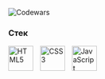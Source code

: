 ![Codewars](https://www.codewars.com/users/daniltro/badges/large)


### Стек

<img src="https://simpleicons.org/icons/html5.svg?color=%FF4500" alt="HTML5" width="50" height="50" style="display: inline-block; margin-right: 10px;" />
<img src="https://simpleicons.org/icons/css3.svg?color=%1E90FF" alt="CSS3" width="50" height="50" style="display: inline-block; margin-right: 10px;" />
<img src="https://simpleicons.org/icons/javascript.svg?color=%FFD700" alt="JavaScript" width="50" height="50" style="display: inline-block; margin-right: 10px;" />

